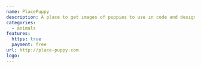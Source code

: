 ```yaml
---
name: PlacePuppy
description: A place to get images of puppies to use in code and design.
categories:
  - animals
features:
  https: true
  payment: free
url: http://place-puppy.com
logo:
---
```

